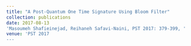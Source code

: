 ```yaml
---
title: "A Post-Quantum One Time Signature Using Bloom Filter"
collection: publications
date: 2017-08-13
'Masoumeh Shafieinejad, Reihaneh Safavi-Naini, PST 2017: 379-399, '
venue: 'PST 2017
---
```

